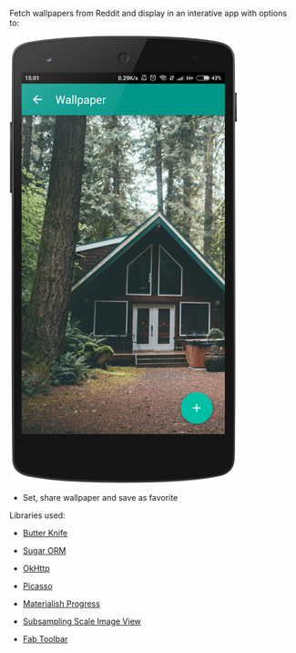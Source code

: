 Fetch wallpapers from Reddit and display in an interative app with options to:

![Screenshot](device-2015-12-25-150338.png "Screenshot")

* Set, share wallpaper and save as favorite

Libraries used:

* [Butter Knife](https://github.com/JakeWharton/butterknife)

* [Sugar ORM](https://github.com/satyan/sugar)

* [OkHttp](https://github.com/square/okhttp)

* [Picasso](https://github.com/square/picasso)

* [Materialish Progress](https://github.com/pnikosis/materialish-progress)

* [Subsampling Scale Image View](https://github.com/davemorrissey/subsampling-scale-image-view)

* [Fab Toolbar](https://github.com/AlexKolpa/fab-toolbar)
